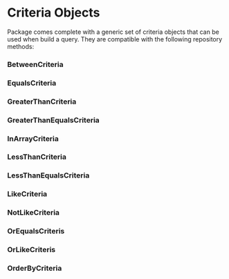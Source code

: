 # Criteria Objects

Package comes complete with a generic set of criteria objects that can be used when build a query. They are compatible with the following repository methods:

### BetweenCriteria

### EqualsCriteria

### GreaterThanCriteria

### GreaterThanEqualsCriteria

### InArrayCriteria

### LessThanCriteria

### LessThanEqualsCriteria

### LikeCriteria

### NotLikeCriteria

### OrEqualsCriteris

### OrLikeCriteris

### OrderByCriteria


